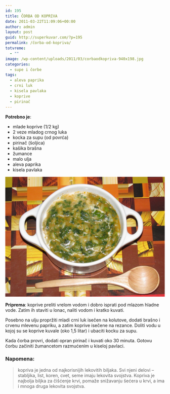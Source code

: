 ```yaml
---
id: 195
title: ČORBA OD KOPRIVA
date: 2011-03-22T11:09:06+00:00
author: admin
layout: post
guid: http://superkuvar.com/?p=195
permalink: /čorba-od-kopriva/
totvreme:
  - ""
image: /wp-content/uploads/2011/03/corbaodkopriva-940x198.jpg
categories:
  - supe i čorbe
tags:
  - aleva paprika
  - crni luk
  - kisela pavlaka
  - koprive
  - pirinač
---
```

**Potrebno je**:

  * mlade koprive (1/2 kg)
  * 2 veze mladog crnog luka
  * kocka za supu (od povrća)
  * pirinač (šoljica)
  * kašika brašna
  * žumance
  * malo ulja
  * aleva paprika
  * kisela pavlaka

![corba od kopriva](/wp-content/uploads/2011/03/corbaodkopriva-1024x768.jpg)

**Priprema**: koprive preliti vrelom vodom i dobro isprati pod mlazom hladne vode. Zatim ih staviti u lonac, naliti vodom i kratko kuvati.

Posebno na ulju propržiti mladi crni luk isečen na kolutove, dodati brašno i crvenu mlevenu papriku, a zatim koprive isečene na rezance. Doliti vodu u kojoj su se koprive kuvale (oko 1,5 litar) i ubaciti kocku za supu.

Kada čorba provri, dodati opran pirinač i kuvati oko 30 minuta. Gotovu čorbu začiniti žumancetom razmućenim u kiseloj pavlaci.

### Napomena:
> kopriva je jedna od najkorisnijih lekovitih biljaka. Svi njeni delovi &#8211; stabljika, list, koren, cvet, seme imaju lekovita svojstva. Kopriva je najbolja biljka za čišćenje krvi, pomaže snižavanju šećera u krvi, a ima i mnoga druga lekovita svojstva.